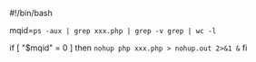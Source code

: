 #!/bin/bash

mqid=`ps -aux | grep xxx.php | grep -v grep | wc -l`

if [ "$mqid" = 0 ]
then
    `nohup php xxx.php > nohup.out 2>&1 &`
fi